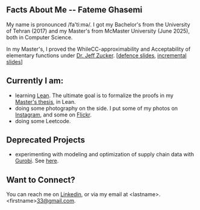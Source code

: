 ## Facts About Me -- Fateme Ghasemi
 My name is pronounced /fa'ti:mə/. I got my Bachelor's from the University of Tehran (2017) and my Master's from McMaster University (June 2025), both in Computer Science.

 
 In my Master's, I proved the WhileCC-approximability and Acceptability of elementary functions under [Dr. Jeff Zucker](https://www.cas.mcmaster.ca/~zucker/). [[defence slides](https://github.com/sfzgzs/sfzgzs/blob/d03ce1fab098469903e69d3541c146a54b1d4426/Thesis_Defense_Slides.pdf), [incremental slides](https://github.com/sfzgzs/sfzgzs/blob/d03ce1fab098469903e69d3541c146a54b1d4426/Thesis_Defence_Inc_slides.pdf)]
 
## Currently I am:
 - learning [Lean](https://lean-lang.org/). The ultimate goal is to formalize the proofs in my [Master's thesis](https://macsphere.mcmaster.ca/handle/11375/31564), in Lean.
 - doing some photography on the side. I put some of my photos on [Instagram](https://www.instagram.com/shots_by_fateme/), and some on [Flickr](https://www.flickr.com/photos/shots_by_fateme/).
 - doing some Leetcode.

## Deprecated Projects
 - experimenting with modeling and optimization of supply chain data with [Gurobi](https://www.gurobi.com/). See [here](https://github.com/sfzgzs/gurobi-notes).

## Want to Connect?
 You can reach me on [Linkedin](https://www.linkedin.com/in/fghasemi/), or via my email at \<lastname\>.\<firstname\>33@gmail.com.
